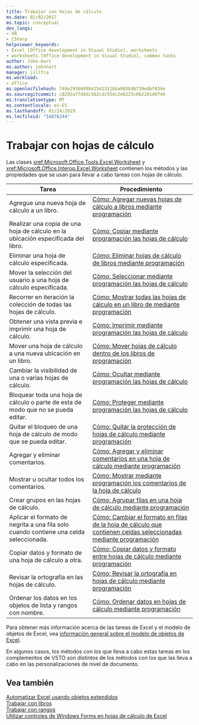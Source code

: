 ```yaml
---
title: Trabajar con hojas de cálculo
ms.date: 02/02/2017
ms.topic: conceptual
dev_langs:
- VB
- CSharp
helpviewer_keywords:
- Excel [Office development in Visual Studio], worksheets
- worksheets [Office development in Visual Studio], common tasks
author: John-Hart
ms.author: johnhart
manager: jillfra
ms.workload:
- office
ms.openlocfilehash: 749e2936609b425d13116ba905b9b739e8bf834e
ms.sourcegitcommit: c0202a77d4dc562cdc55dc2e6223c062281d9749
ms.translationtype: MT
ms.contentlocale: es-ES
ms.lasthandoff: 01/24/2019
ms.locfileid: "54876244"
---
```

# <a name="work-with-worksheets"></a>Trabajar con hojas de cálculo
  Las clases <xref:Microsoft.Office.Tools.Excel.Worksheet> y <xref:Microsoft.Office.Interop.Excel.Worksheet> contienen los métodos y las propiedades que se usan para llevar a cabo tareas con hojas de cálculo.  
  
|Tarea|Procedimiento|  
|----------|---------------|  
|Agregue una nueva hoja de cálculo a un libro.|[Cómo: Agregar nuevas hojas de cálculo a libros mediante programación](../vsto/how-to-programmatically-add-new-worksheets-to-workbooks.md)|  
|Realizar una copia de una hoja de cálculo en la ubicación especificada del libro.|[Cómo: Copiar mediante programación las hojas de cálculo](../vsto/how-to-programmatically-copy-worksheets.md)|  
|Eliminar una hoja de cálculo especificada.|[Cómo: Eliminar hojas de cálculo de libros mediante programación](../vsto/how-to-programmatically-delete-worksheets-from-workbooks.md)|  
|Mover la selección del usuario a una hoja de cálculo especificada.|[Cómo: Seleccionar mediante programación las hojas de cálculo](../vsto/how-to-programmatically-select-worksheets.md)|  
|Recorrer en iteración la colección de todas las hojas de cálculo.|[Cómo: Mostrar todas las hojas de cálculo en un libro de mediante programación](../vsto/how-to-programmatically-list-all-worksheets-in-a-workbook.md)|  
|Obtener una vista previa e imprimir una hoja de cálculo.|[Cómo: Imprimir mediante programación las hojas de cálculo](../vsto/how-to-programmatically-print-worksheets.md)|  
|Mover una hoja de cálculo a una nueva ubicación en un libro.|[Cómo: Mover hojas de cálculo dentro de los libros de programación](../vsto/how-to-programmatically-move-worksheets-within-workbooks.md)|  
|Cambiar la visibilidad de una o varias hojas de cálculo.|[Cómo: Ocultar mediante programación las hojas de cálculo](../vsto/how-to-programmatically-hide-worksheets.md)|  
|Bloquear toda una hoja de cálculo o parte de esta de modo que no se pueda editar.|[Cómo: Proteger mediante programación las hojas de cálculo](../vsto/how-to-programmatically-protect-worksheets.md)|  
|Quitar el bloqueo de una hoja de cálculo de modo que se pueda editar.|[Cómo: Quitar la protección de hojas de cálculo mediante programación](../vsto/how-to-programmatically-remove-protection-from-worksheets.md)|  
|Agregar y eliminar comentarios.|[Cómo: Agregar y eliminar comentarios en una hoja de cálculo mediante programación](../vsto/how-to-programmatically-add-and-delete-worksheet-comments.md)|  
|Mostrar u ocultar todos los comentarios.|[Cómo: Mostrar mediante programación los comentarios de la hoja de cálculo](../vsto/how-to-programmatically-display-worksheet-comments.md)|  
|Crear grupos en las hojas de cálculo.|[Cómo: Agrupar filas en una hoja de cálculo mediante programación](../vsto/how-to-programmatically-group-rows-in-a-worksheet.md)|  
|Aplicar el formato de negrita a una fila solo cuando contiene una celda seleccionada.|[Cómo: Cambiar el formato en filas de la hoja de cálculo que contienen celdas seleccionadas mediante programación](../vsto/how-to-programmatically-change-formatting-in-worksheet-rows-containing-selected-cells.md)|  
|Copiar datos y formato de una hoja de cálculo a otra.|[Cómo: Copiar datos y formato entre hojas de cálculo mediante programación](../vsto/how-to-programmatically-copy-data-and-formatting-across-worksheets.md)|  
|Revisar la ortografía en las hojas de cálculo.|[Cómo: Revisar la ortografía en hojas de cálculo mediante programación](../vsto/how-to-programmatically-check-spelling-in-worksheets.md)|  
|Ordenar los datos en los objetos de lista y rangos con nombre.|[Cómo: Ordenar datos en hojas de cálculo mediante programación](../vsto/how-to-programmatically-sort-data-in-worksheets.md)|  
  
 Para obtener más información acerca de las tareas de Excel y el modelo de objetos de Excel, vea [información general sobre el modelo de objetos de Excel](../vsto/excel-object-model-overview.md).  
  
 En algunos casos, los métodos con los que lleva a cabo estas tareas en los complementos de VSTO son distintos de los métodos con los que las lleva a cabo en las personalizaciones de nivel de documento.  
  
## <a name="see-also"></a>Vea también  
 [Automatizar Excel usando objetos extendidos](../vsto/automating-excel-by-using-extended-objects.md)   
 [Trabajar con libros](../vsto/working-with-workbooks.md)   
 [Trabajar con rangos](../vsto/working-with-ranges.md)   
 [Utilizar controles de Windows Forms en hojas de cálculo de Excel](../vsto/using-windows-forms-controls-on-excel-worksheets.md)  
